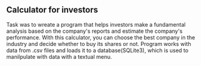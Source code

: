 ## Calculator for investors <br>
Task was to wreate a program that helps investors make a fundamental analysis based on the company's reports and estimate the company's performance. 
With this calculator, you can choose the best company in the industry and decide whether to buy its shares or not.
Program works with data from .csv files and loads it to a database(SQLite3), which is used to manilpulate with data with a textual menu.
